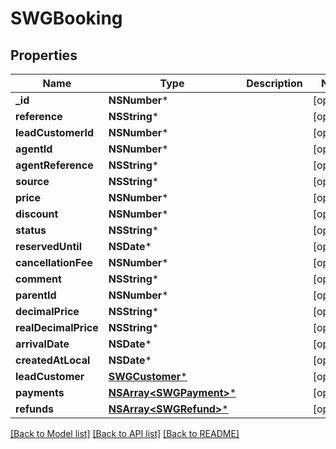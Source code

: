 # SWGBooking

## Properties
Name | Type | Description | Notes
------------ | ------------- | ------------- | -------------
**_id** | **NSNumber*** |  | [optional] 
**reference** | **NSString*** |  | [optional] 
**leadCustomerId** | **NSNumber*** |  | [optional] 
**agentId** | **NSNumber*** |  | [optional] 
**agentReference** | **NSString*** |  | [optional] 
**source** | **NSString*** |  | [optional] 
**price** | **NSNumber*** |  | [optional] 
**discount** | **NSNumber*** |  | [optional] 
**status** | **NSString*** |  | [optional] 
**reservedUntil** | **NSDate*** |  | [optional] 
**cancellationFee** | **NSNumber*** |  | [optional] 
**comment** | **NSString*** |  | [optional] 
**parentId** | **NSNumber*** |  | [optional] 
**decimalPrice** | **NSString*** |  | [optional] 
**realDecimalPrice** | **NSString*** |  | [optional] 
**arrivalDate** | **NSDate*** |  | [optional] 
**createdAtLocal** | **NSDate*** |  | [optional] 
**leadCustomer** | [**SWGCustomer***](SWGCustomer.md) |  | [optional] 
**payments** | [**NSArray&lt;SWGPayment&gt;***](SWGPayment.md) |  | [optional] 
**refunds** | [**NSArray&lt;SWGRefund&gt;***](SWGRefund.md) |  | [optional] 

[[Back to Model list]](../README.md#documentation-for-models) [[Back to API list]](../README.md#documentation-for-api-endpoints) [[Back to README]](../README.md)



